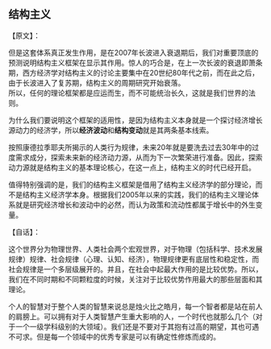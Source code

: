 ## 结构主义

【原文】：

但是这套体系真正发生作用，是在2007年长波进入衰退期后，我们对重要顶底的预测说明结构主义框架在显示其作用。惊人的巧合是，在上一次长波的衰退即萧条期，西方经济学对结构主义的讨论主要集中在20世纪80年代之前，而在此之后，由于长波进入了复苏期，结构主义的周期研究开始衰落。  
所以，任何的理论框架都是应运而生，而不可能统治长久，这就是我们世界的法则。  

为什么我们要说明这个框架的适用性，是因为结构主义本身就是一个探讨经济增长源动力的经济学，所以**经济波动**和**结构变动**就是其两条基本线索。

按照康德拉季耶夫所揭示的人类行为规律，未来20年就是要洗去过去30年中的过度需求成分，探索未来新的经济动力源，从而为下一次繁荣进行准备。因此，探索动力源就是结构主义的基本理论核心，在这一点上，结构主义的时代已经开启。

值得特别强调的是，我们的结构主义框架是借用了结构主义经济学的部分理论，而不是结构主义经济学本身。根据我们2005年以来的实践，我们的结构主义理论体系就是研究经济增长和波动中的必然，而认为政策和流动性都属于增长中的外生变量。

【自话】：

这个世界分为物理世界、人类社会两个宏观世界，对于物理（包括科学、技术发展规律）规律、社会规律（心理、认知、经济），物理规律更有底层性和稳定性，而社会规律是一个多层级展开的。并且，在社会中起最大作用的是比较优势。所以，我们在不同时期和不同颗粒度的时候，关注对于比较优势作用最大的那些层面和其理论。  

个人的智慧对于整个人类的智慧来说总是烛火比之皓月，每一个智者都是站在前人的肩膀上。可以拥有对于人类智慧产生重大影响的人，一个时代也就那么几个（对于一个一级学科级别的大领域）。我们还是不要对于其抱有过高的期望，其也可遇不可求。但是每一个领域中的优秀专家是可以有确定性修炼而成的。
